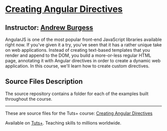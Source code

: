 # [Creating Angular Directives][published url]
## Instructor: [Andrew Burgess][instructor url]

AngularJS is one of the most popular front-end JavaScript libraries available right now. If you've  given it a try, you've seen that it has a rather unique take on web applications. Instead of creating text-based templates that you render and append to the DOM, you build a more-or-less regular HTML page, annotating it with Angular directives in order to create a dynamic web application. In this course, we'll learn how to create custom directives.

## Source Files Description
The source repository contains a folder for each of the examples built throughout the course.


------

These are source files for the Tuts+ course: [Creating Angular Directives][published url]

Available on [Tuts+](https://tutsplus.com). Teaching skills to millions worldwide.

[published url]: https://code.tutsplus.com/courses
[instructor url]: https://tutsplus.com/authors/andrew-burgess
